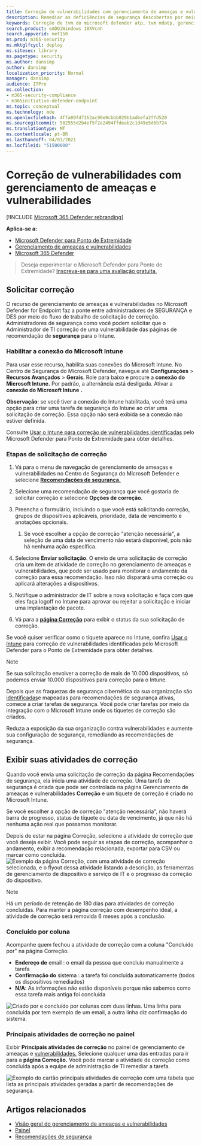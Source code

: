 ```yaml
---
title: Correção de vulnerabilidades com gerenciamento de ameaças e vulnerabilidades
description: Remediar as deficiências de segurança descobertas por meio de recomendações de segurança e criar exceções, se necessário, no gerenciamento de ameaças e vulnerabilidades.
keywords: Correção de tvm do microsoft defender atp, tvm mdatp, gerenciamento de ameaças e vulnerabilidades, gerenciamento de vulnerabilidades & ameaças, correção de gerenciamento de vulnerabilidades & ameaças, intune de correção de tvm, sccm de correção de tvm
search.product: eADQiWindows 10XVcnh
search.appverid: met150
ms.prod: m365-security
ms.mktglfcycl: deploy
ms.sitesec: library
ms.pagetype: security
ms.author: dansimp
author: dansimp
localization_priority: Normal
manager: dansimp
audience: ITPro
ms.collection:
- m365-security-compliance
- m365initiative-defender-endpoint
ms.topic: conceptual
ms.technology: mde
ms.openlocfilehash: 4ffa89fd7162ac90e0cbbb029b1adbefa2ffd520
ms.sourcegitcommit: 582555d2b4ef5f2e2494ffdeab2c1d49e5d6b724
ms.translationtype: MT
ms.contentlocale: pt-BR
ms.lasthandoff: 04/01/2021
ms.locfileid: "51500000"
---
```

# <a name="remediate-vulnerabilities-with-threat-and-vulnerability-management"></a>Correção de vulnerabilidades com gerenciamento de ameaças e vulnerabilidades

[!INCLUDE [Microsoft 365 Defender rebranding](../../includes/microsoft-defender.md)]

**Aplica-se a:**
- [Microsoft Defender para Ponto de Extremidade](https://go.microsoft.com/fwlink/?linkid=2154037)
- [Gerenciamento de ameaças e vulnerabilidades](next-gen-threat-and-vuln-mgt.md)
- [Microsoft 365 Defender](https://go.microsoft.com/fwlink/?linkid=2118804)

>Deseja experimentar o Microsoft Defender para Ponto de Extremidade? [Inscreva-se para uma avaliação gratuita.](https://www.microsoft.com/microsoft-365/windows/microsoft-defender-atp?ocid=docs-wdatp-portaloverview-abovefoldlink)

## <a name="request-remediation"></a>Solicitar correção

O recurso de gerenciamento de ameaças e vulnerabilidades no Microsoft Defender for Endpoint faz a ponte entre administradores de SEGURANÇA e DES por meio do fluxo de trabalho de solicitação de correção. Administradores de segurança como você podem solicitar que o Administrador de TI correção de uma vulnerabilidade das páginas de recomendação de **segurança** para o Intune.

### <a name="enable-microsoft-intune-connection"></a>Habilitar a conexão do Microsoft Intune

Para usar esse recurso, habilita suas conexões do Microsoft Intune. No Centro de Segurança do Microsoft Defender, navegue até **Configurações**  >  **Recursos Avançados**  >  **Gerais**. Role para baixo e procure a **conexão do Microsoft Intune.** Por padrão, a alternância está desligada. Ativar a **conexão do Microsoft Intune** **.**

**Observação**: se você tiver a conexão do Intune habilitada, você terá uma opção para criar uma tarefa de segurança do Intune ao criar uma solicitação de correção. Essa opção não será exibida se a conexão não estiver definida.

Consulte [Usar o Intune para correção de vulnerabilidades identificadas](https://docs.microsoft.com/intune/atp-manage-vulnerabilities) pelo Microsoft Defender para Ponto de Extremidade para obter detalhes.

### <a name="remediation-request-steps"></a>Etapas de solicitação de correção

1. Vá para o menu de navegação de gerenciamento de ameaças e vulnerabilidades no Centro de Segurança do Microsoft Defender e selecione [**Recomendações de segurança.**](tvm-security-recommendation.md)

2. Selecione uma recomendação de segurança que você gostaria de solicitar correção e selecione **Opções de correção.**

3. Preencha o formulário, incluindo o que você está solicitando correção, grupos de dispositivos aplicáveis, prioridade, data de vencimento e anotações opcionais.
    1. Se você escolher a opção de correção "atenção necessária", a seleção de uma data de vencimento não estará disponível, pois não há nenhuma ação específica.

4. Selecione **Enviar solicitação**. O envio de uma solicitação de correção cria um item de atividade de correção no gerenciamento de ameaças e vulnerabilidades, que pode ser usado para monitorar o andamento da correção para essa recomendação. Isso não disparará uma correção ou aplicará alterações a dispositivos.

5. Notifique o administrador de IT sobre a nova solicitação e faça com que eles faça logoff no Intune para aprovar ou rejeitar a solicitação e iniciar uma implantação de pacote.

6. Vá para a [**página Correção**](tvm-remediation.md) para exibir o status da sua solicitação de correção.

Se você quiser verificar como o tíquete aparece no Intune, confira [Usar o Intune](https://docs.microsoft.com/intune/atp-manage-vulnerabilities) para correção de vulnerabilidades identificadas pelo Microsoft Defender para o Ponto de Extremidade para obter detalhes.

>[!NOTE]
>Se sua solicitação envolver a correção de mais de 10.000 dispositivos, só podemos enviar 10.000 dispositivos para correção para o Intune.

Depois que as fraquezas de segurança cibernética da sua organização são [identificadas](tvm-security-recommendation.md)e mapeadas para recomendações de segurança ativas, comece a criar tarefas de segurança. Você pode criar tarefas por meio da integração com o Microsoft Intune onde os tíquetes de correção são criados.

Reduza a exposição da sua organização contra vulnerabilidades e aumente sua configuração de segurança, remediando as recomendações de segurança.

## <a name="view-your-remediation-activities"></a>Exibir suas atividades de correção

Quando você envia uma solicitação de correção da página Recomendações de segurança, ela inicia uma atividade de correção. Uma tarefa de segurança é criada que pode ser controlada na página Gerenciamento de ameaças e vulnerabilidades **Correção** e um tíquete de correção é criado no Microsoft Intune.

Se você escolher a opção de correção "atenção necessária", não haverá barra de progresso, status de tíquete ou data de vencimento, já que não há nenhuma ação real que possamos monitorar.

Depois de estar na página Correção, selecione a atividade de correção que você deseja exibir. Você pode seguir as etapas de correção, acompanhar o andamento, exibir a recomendação relacionada, exportar para CSV ou marcar como concluída.
![Exemplo da página Correção, com uma atividade de correção selecionada, e o flyout dessa atividade listando a descrição, as ferramentas de gerenciamento de dispositivo e serviço de IT e o progresso da correção do dispositivo.](images/remediation_flyouteolsw.png)

>[!NOTE]
> Há um período de retenção de 180 dias para atividades de correção concluídas. Para manter a página correção com desempenho ideal, a atividade de correção será removida 6 meses após a conclusão.

### <a name="completed-by-column"></a>Concluído por coluna

Acompanhe quem fechou a atividade de correção com a coluna "Concluído por" na página Correção.

- **Endereço de** email : o email da pessoa que concluiu manualmente a tarefa
- **Confirmação do** sistema : a tarefa foi concluída automaticamente (todos os dispositivos remediados)
- **N/A**: As informações não estão disponíveis porque não sabemos como essa tarefa mais antiga foi concluída

![Criado por e concluído por colunas com duas linhas. Uma linha para concluída por tem exemplo de um email, a outra linha diz confirmação do sistema.](images/tvm-completed-by.png)

### <a name="top-remediation-activities-in-the-dashboard"></a>Principais atividades de correção no painel

Exibir **Principais atividades de correção** no painel de gerenciamento de ameaças e [vulnerabilidades.](tvm-dashboard-insights.md) Selecione qualquer uma das entradas para ir para a **página Correção.** Você pode marcar a atividade de correção como concluída após a equipe de administração de TI remediar a tarefa.

![Exemplo do cartão principais atividades de correção com uma tabela que lista as principais atividades geradas a partir de recomendações de segurança.](images/tvm-remediation-activities-card.png)

## <a name="related-articles"></a>Artigos relacionados

- [Visão geral do gerenciamento de ameaças e vulnerabilidades](next-gen-threat-and-vuln-mgt.md)
- [Painel](tvm-dashboard-insights.md)
- [Recomendações de segurança](tvm-security-recommendation.md)